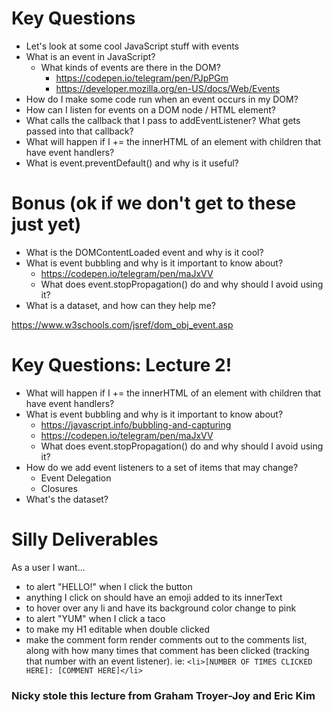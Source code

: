 # Key Questions
* Let's look at some cool JavaScript stuff with events
* What is an event in JavaScript?
  * What kinds of events are there in the DOM?
     * https://codepen.io/telegram/pen/PJpPGm
     * https://developer.mozilla.org/en-US/docs/Web/Events
* How do I make some code run when an event occurs in my DOM?
* How can I listen for events on a DOM node / HTML element?
* What calls the callback that I pass to addEventListener? What gets passed into that callback?
* What will happen if I += the innerHTML of an element with children that have event handlers?
* What is event.preventDefault() and why is it useful?

# Bonus (ok if we don't get to these just yet)
* What is the DOMContentLoaded event and why is it cool?
* What is event bubbling and why is it important to know about?
  * https://codepen.io/telegram/pen/maJxVV
  * What does event.stopPropagation() do and why should I avoid using it?
* What is a dataset, and how can they help me?

https://www.w3schools.com/jsref/dom_obj_event.asp

# Key Questions: Lecture 2!
* What will happen if I += the innerHTML of an element with children that have event handlers?
* What is event bubbling and why is it important to know about?
  * https://javascript.info/bubbling-and-capturing
  * https://codepen.io/telegram/pen/maJxVV
  * What does event.stopPropagation() do and why should I avoid using it?
* How do we add event listeners to a set of items that may change?
  * Event Delegation
  * Closures
* What's the dataset?

# Silly Deliverables
As a user I want...

* to alert "HELLO!" when I click the button
* anything I click on should have an emoji added to its innerText
* to hover over any li and have its background color change to pink
* to alert "YUM" when I click a taco
* to make my H1 editable when double clicked
* make the comment form render comments out to the comments list, along with how many times that comment has been clicked (tracking that number with an event listener). ie: `<li>[NUMBER OF TIMES CLICKED HERE]: [COMMENT HERE]</li>`


### Nicky stole this lecture from Graham Troyer-Joy and Eric Kim
